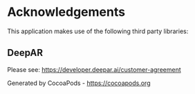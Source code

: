 # Acknowledgements
This application makes use of the following third party libraries:

## DeepAR

Please see: https://developer.deepar.ai/customer-agreement

Generated by CocoaPods - https://cocoapods.org
